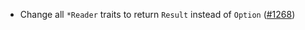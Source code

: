 - Change all `*Reader` traits to return `Result` instead of `Option` ([#1268])

[#1268]: https://github.com/informalsystems/ibc-rs/issues/1268
